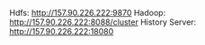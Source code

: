 Hdfs: http://157.90.226.222:9870
Hadoop: http://157.90.226.222:8088/cluster
History Server: http://157.90.226.222:18080
